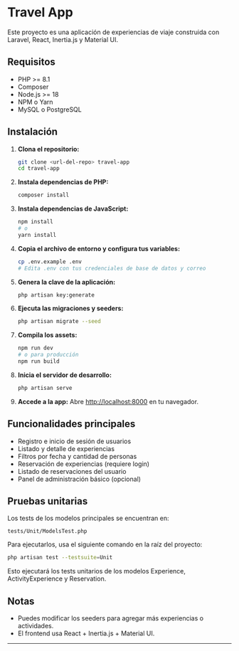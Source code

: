# Travel App

Este proyecto es una aplicación de experiencias de viaje construida con Laravel, React, Inertia.js y Material UI.

## Requisitos
- PHP >= 8.1
- Composer
- Node.js >= 18
- NPM o Yarn
- MySQL o PostgreSQL

## Instalación

1. **Clona el repositorio:**
   ```sh
   git clone <url-del-repo> travel-app
   cd travel-app
   ```

2. **Instala dependencias de PHP:**
   ```sh
   composer install
   ```

3. **Instala dependencias de JavaScript:**
   ```sh
   npm install
   # o
   yarn install
   ```

4. **Copia el archivo de entorno y configura tus variables:**
   ```sh
   cp .env.example .env
   # Edita .env con tus credenciales de base de datos y correo
   ```

5. **Genera la clave de la aplicación:**
   ```sh
   php artisan key:generate
   ```

6. **Ejecuta las migraciones y seeders:**
   ```sh
   php artisan migrate --seed
   ```

7. **Compila los assets:**
   ```sh
   npm run dev
   # o para producción
   npm run build
   ```

8. **Inicia el servidor de desarrollo:**
   ```sh
   php artisan serve
   ```

9. **Accede a la app:**
   Abre [http://localhost:8000](http://localhost:8000) en tu navegador.

## Funcionalidades principales
- Registro e inicio de sesión de usuarios
- Listado y detalle de experiencias
- Filtros por fecha y cantidad de personas
- Reservación de experiencias (requiere login)
- Listado de reservaciones del usuario
- Panel de administración básico (opcional)

## Pruebas unitarias

Los tests de los modelos principales se encuentran en:

```
tests/Unit/ModelsTest.php
```

Para ejecutarlos, usa el siguiente comando en la raíz del proyecto:

```sh
php artisan test --testsuite=Unit
```

Esto ejecutará los tests unitarios de los modelos Experience, ActivityExperience y Reservation.

## Notas
- Puedes modificar los seeders para agregar más experiencias o actividades.
- El frontend usa React + Inertia.js + Material UI.

---

